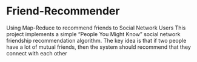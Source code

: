 # Friend-Recommender
Using Map-Reduce to recommend friends to Social Network Users
This project implements a simple “People You Might Know”
social network friendship recommendation algorithm. The key idea is that if two people have
a lot of mutual friends, then the system should recommend that they connect with each other
